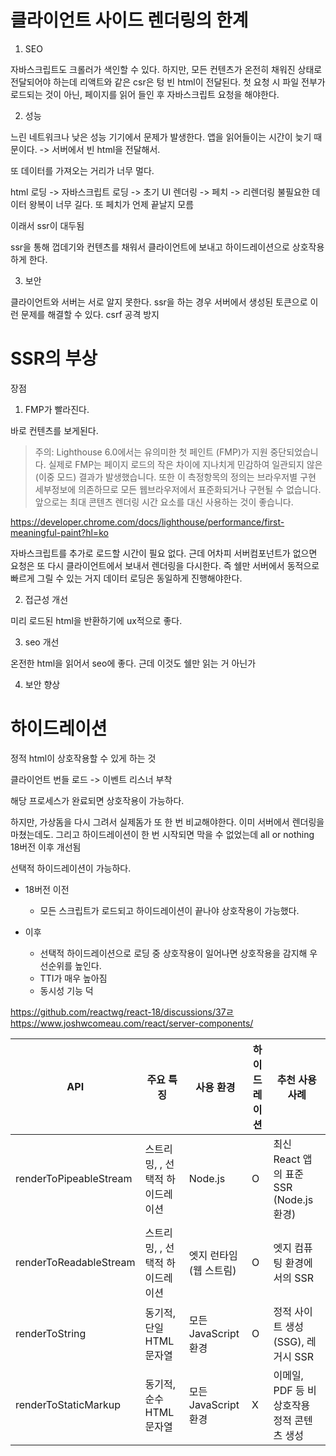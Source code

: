 # 클라이언트 사이드 렌더링의 한계

1. SEO

자바스크립트도 크롤러가 색인할 수 있다. 하지만, 모든 컨텐츠가 온전히 채워진 상태로 전달되어야 하는데 리액트와 같은 csr은 텅 빈 html이 전달된다.
첫 요청 시 파일 전부가 로드되는 것이 아닌, 페이지를 읽어 들인 후 자바스크립트 요청을 해야한다.

2. 성능

느린 네트워크나 낮은 성능 기기에서 문제가 발생한다.
앱을 읽어들이는 시간이 늦기 때문이다. -> 서버에서 빈 html을 전달해서.

또 데이터를 가져오는 거리가 너무 멀다.

html 로딩 -> 자바스크립트 로딩 -> 초기 UI 렌더링 -> 페치 -> 리렌더링
불필요한 데이터 왕복이 너무 길다. 또 페치가 언제 끝날지 모름

이래서 ssr이 대두됨

ssr을 통해 껍데기와 컨텐츠를 채워서 클라이언트에 보내고 하이드레이션으로 상호작용하게 한다.

3. 보안

클라이언트와 서버는 서로 알지 못한다.
ssr을 하는 경우 서버에서 생성된 토큰으로 이런 문제를 해결할 수 있다.
csrf 공격 방지

# SSR의 부상

장점

1. FMP가 빨라진다.

바로 컨텐츠를 보게된다.

> 주의: Lighthouse 6.0에서는 유의미한 첫 페인트 (FMP)가 지원 중단되었습니다. 실제로 FMP는 페이지 로드의 작은 차이에 지나치게 민감하여 일관되지 않은(이중 모드) 결과가 발생했습니다. 또한 이 측정항목의 정의는 브라우저별 구현 세부정보에 의존하므로 모든 웹브라우저에서 표준화되거나 구현될 수 없습니다. 앞으로는 최대 콘텐츠 렌더링 시간 요소를 대신 사용하는 것이 좋습니다.

https://developer.chrome.com/docs/lighthouse/performance/first-meaningful-paint?hl=ko

자바스크립트를 추가로 로드할 시간이 필요 없다.
근데 어차피 서버컴포넌트가 없으면 요청은 또 다시 클라이언트에서 보내서 렌더링을 다시한다.
즉 쉘만 서버에서 동적으로 빠르게 그릴 수 있는 거지 데이터 로딩은 동일하게 진행해야한다.

2. 접근성 개선

미리 로드된 html을 반환하기에 ux적으로 좋다.

3. seo 개선

온전한 html을 읽어서 seo에 좋다.
근데 이것도 쉘만 읽는 거 아닌가

4. 보안 향상

# 하이드레이션

정적 html이 상호작용할 수 있게 하는 것

클라이언트 번들 로드 -> 이벤트 리스너 부착

해당 프로세스가 완료되면 상호작용이 가능하다.

하지만, 가상돔을 다시 그려서 실제돔가 또 한 번 비교해야한다. 이미 서버에서 렌더링을 마쳤는데도.
그리고 하이드레이션이 한 번 시작되면 막을 수 없었는데 all or nothing 18버전 이후 개선됨

선택적 하이드레이션이 가능하다.

- 18버전 이전

  - 모든 스크립트가 로드되고 하이드레이션이 끝나야 상호작용이 가능했다.

- 이후
  - 선택적 하이드레이션으로 로딩 중 상호작용이 일어나면 상호작용을 감지해 우선순위를 높인다.
  - TTI가 매우 높아짐
  - 동시성 기능 덕

https://github.com/reactwg/react-18/discussions/37ㄹ
https://www.joshwcomeau.com/react/server-components/

| API                    | 주요 특징                                 | 사용 환경               | 하이드레이션 | 추천 사용 사례                             |
| ---------------------- | ----------------------------------------- | ----------------------- | ------------ | ------------------------------------------ |
| renderToPipeableStream | 스트리밍, <Suspense>, 선택적 하이드레이션 | Node.js                 | O            | 최신 React 앱의 표준 SSR (Node.js 환경)    |
| renderToReadableStream | 스트리밍, <Suspense>, 선택적 하이드레이션 | 엣지 런타임 (웹 스트림) | O            | 엣지 컴퓨팅 환경에서의 SSR                 |
| renderToString         | 동기적, 단일 HTML 문자열                  | 모든 JavaScript 환경    | O            | 정적 사이트 생성(SSG), 레거시 SSR          |
| renderToStaticMarkup   | 동기적, 순수 HTML 문자열                  | 모든 JavaScript 환경    | X            | 이메일, PDF 등 비상호작용 정적 콘텐츠 생성 |
